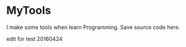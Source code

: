 # MyTools

I make some tools when learn Programming.
Save source code here.

edit for test 20160424
